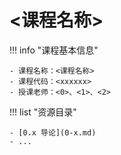 # <课程名称>

!!! info "课程基本信息"

    - 课程名称：<课程名称>
    - 课程代码：<xxxxxx>
    - 授课老师：<0>、<1>、<2>

!!! list "资源目录"

    - [0.x 导论](0-x.md)
    - ...